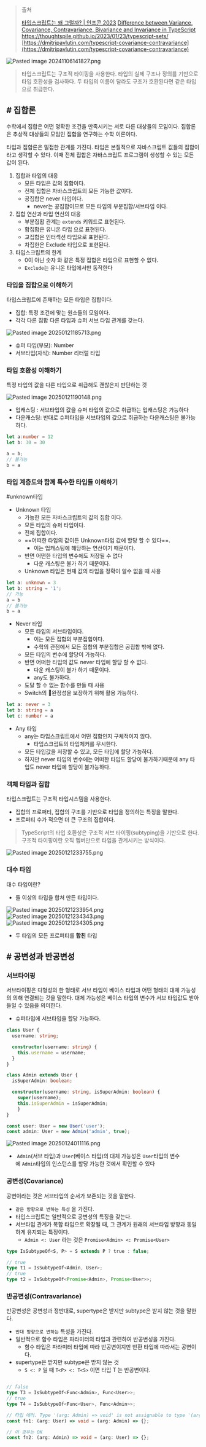 > 출처
> 
> [타입스크립트는 왜 그럴까? | 인프콘 2023](https://www.youtube.com/watch?v=F6iXvOBQ_B4)
> [Difference between Variance, Covariance, Contravariance, Bivariance and Invariance in TypeScript](https://stackoverflow.com/questions/66410115/difference-between-variance-covariance-contravariance-bivariance-and-invarian)
> https://thoughtspile.github.io/2023/01/23/typescript-sets/
> [https://dmitripavlutin.com/typescript-covariance-contravariance](https://dmitripavlutin.com/typescript-covariance-contravariance)

![Pasted image 20241106141827.png](../img/Pasted%20image%2020241106141827.png)

> 타입스크립트는 구조적 타이핑을 사용한다. 타입의 실제 구조나 정의를 기반으로 타입 호환성을 검사하다.
> 두 타입의 이름이 달라도 구조가 호환된다면 같은 타입으로 취급한다.

## # 집합론

수학에서 집합은 어떤 명확한 조건을 만족시키는 서로 다른 대상들의 모임이다. 집합론은 추상적 대상들의 모임인 집합을 연구하는 수학 이론이다.

타입과 집합론은 밀접한 관계를 가진다. 타입은 본질적으로 자바스크립트 값들의 집합이라고 생각할 수 있다. 이때 전체 집합은 자바스크립트 프로그램이 생성할 수 있는 모든 값이 된다.

1. 집합과 타입의 대응
	- 모든 타입은 값의 집합이다.
	- 전체 집합은 자바스크립트의 모든 가능한 값이다.
	- 공집합은 never 타입이다.
		- never는 공집합이므로 모든 타입의 부분집합/서브타입 이다.
 1. 집합 연산과 타입 연산의 대응
	 - 부분집홥 관계는 `extends` 키워드로 표현된다.
	 - 합집합은 유니온 타입 으로 표현된다.
	 - 교집합은 인터섹션 타입으로 표현된다.
	 - 차집한은 Exclude 타입으로 표현된다.
 2. 타입스크립트의 한계
	 - 0이 아닌 숫자 와 같은 특정 집합은 타입으로 표현할 수 없다.
	 -  `Exclude`는 유니온 타입에서만 동작한다


### 타입을 집합으로 이해하기

타입스크립트에 존재하는 모든 타입은 집합이다.
- 집합: 특정 조건에 맞는 원소들의 모임이다.
- 각각 다른 집합 다른 타입과 슈퍼 서브 타입 관계를 갖는다.

![Pasted image 20250121185713.png](../img/Pasted%20image%2020250121185713.png)
- 슈퍼 타입(부모):  Number
- 서브타입(자식): Number 리터럴 타입

### 타입 호환성 이해하기

특정 타입의 값을 다른 타입으로 취급해도 괜찮은지 판단하는 것

![Pasted image 20250121190148.png](../img/Pasted%20image%2020250121190148.png)

- 업캐스팅 : 서브타입의 값을 슈퍼 타입의 값으로 취급하는 업캐스팅은 가능하다
- 다운캐스팅: 반대로 슈퍼타입을 서브타입의 값으로 취급하는 다운캐스팅은 불가능하다.

```ts
let a:number = 12
let b: 30 = 30

a = b;
// 불가능
b = a
```

### 타입 계층도와 함께 특수한 타입들 이해하기
#unknown타입

- Unknown 타입 
	- 가능한 모든 자바스크립트의 값의 집합 이다.
	- 모든 타입의 슈퍼 타입이다.
	- 전체 집합이다.
	- ==어떠한 타입의 값이든 Unknown타입 값에 할당 할 수 있다==.
		- 이는 업캐스팅에 해당하는 연산이기 때문이다.
	- 반면 어떤한 타입의 변수에도 저장될 수 없다
		- 다운 캐스팅은 불가 하기 때문이다.
	- Unknown 타입은 현재 값의 타입을 정확이 알수 없을 때 사용

```ts
let a: unknown = 3  
let b: string = '1';  
// 가능
a = b 
// 불가능
b = a
```

- Never 타입
	- 모든 타입의 서브타입이다.
		- 이는 모든 집합의 부분집힙이다.
		- 수학의 관점에서 모든 집합의 부분집합은 공집합 밖에 없다.
	- 모든 타입의 변수에 할당이 가능하다.
	- 반면 어떠한 타입의 값도 never 타입에 할당 할 수 없다.
		- 다운 캐스팅이 불가 하기 때문이다.
		- any도 불가하다.
	- 도달 할 수 없는 함수를 만들 때 사용
	- Switch의 완정성을 보장하기 위해 활용 가능하다.
``` ts
let a: never = 3  
let b: string = a  
let c: number = a
```

- Any 타입
	- any는 타입스크립트에서 어떤 집합인지 구체적이지 않다.
		- 타입스크립트의 타입체커를 무시한다.
	- 모든 타입값을 저장할 수 있고, 모든 타입에 할당 가능하다.
	- 하지만 never 타입의 변수에는 어떠한 타입도 할당이 불가하기때문에 any 타입도 never 타입에 할당이 불가능하다.

### 객체 타입과 집합

타입스크립트는 구조적 타입시스템을 사용한다.
- 집합의 프로퍼티, 집합의 구조를 기반으로 타입을 정의하는 특징을 말한다.
- 프로퍼티 수가 적으면 더 큰 구조의 집합이다.

> TypeScript의 타입 호환성은 구조적 서브 타이핑(subtyping)을 기반으로 한다. 
> 구조적 타이핑이란 오직 멤버만으로 타입을 관계시키는 방식이다.


![Pasted image 20250121233755.png](../img/Pasted%20image%2020250121233755.png)

### 대수 타입

대수 타입이란?
- 둘 이상의 타입을 합쳐 만든 타입이다.

![Pasted image 20250121233954.png](../img/Pasted%20image%2020250121233954.png)
![Pasted image 20250121234343.png](../img/Pasted%20image%2020250121234343.png)
![Pasted image 20250121234305.png](../img/Pasted%20image%2020250121234305.png)
- 두 타입의 모든 프로퍼티를 **합친** 타입
## # 공변성과 반공변성

### 서브타이핑

서브타이핑은 다형성의 한 형태로 서브 타입이 베이스 타입과 어떤 형태의 대체 가능성의 의해 연결되는 것을 말한다. 대체 가능성은 베이스 타입의 변수가 서브 타입값도 받아 들일 수 있음을 의미한다.
- 슈퍼타입에 서브타입을 할당 가능하다.

``` ts
class User {
  username: string;

  constructor(username: string) {
    this.username = username;
  }
}

class Admin extends User {
  isSuperAdmin: boolean;

  constructor(username: string, isSuperAdmin: boolean) {
    super(username);
    this.isSuperAdmin = isSuperAdmin;
	}
}

const user: User = new User('user');  
const admin: User = new Admin('admin', true);
```

![Pasted image 20250124011116.png](../img/Pasted%20image%2020250124011116.png)

-  `Admin`(서브 타입)과 `User`(베이스 타입)의 대체 가능성은 `User`타입의 변수에 `Admin`타입의 인스턴스를 할당 가능한 것에서 확인할 수 있다

### 공변성(Covariance)

공변이라는 것은 서브타입의 순서가 보존되는 것을 말한다.
- `같은 방향으로 변하는 특성` 을 가진다.
- 타입스크립트는 일반적으로 공변성의 특징을 갖는다.
- 서브타입 관계가 복합 타입으로 확장될 때, 그 관계가 원래의 서브타입 방향과 동일하게 유지되는 특징이다.
	- `Admin <: User` 라는 것은 `Promise<Admin> <: Promise<User>`


``` ts
type IsSubtypeOf<S, P> = S extends P ? true : false;

// true
type t1 = IsSubtypeOf<Admin, User>;
// true
type t2 = IsSubtypeOf<Promise<Admin>, Promise<User>>;
```

### 반공변성(Contravariance)

반공변성은 공변성과 정반대로, supertype은 받지만 subtype은 받지 않는 것을 말한다.
- `반대 방향으로 변하는` 특성을 가진다.
- 일반적으로 함수 타입은 파라미터의 타입과 관련하여 반공변성을 가진다.
	- 함수 타입은 파라미터 타입에 따라 반공변이지만 반환 타입에 따라서는 공변이다.
- supertype은 받지만 subtype은 받지 않는 것
	- `S <: P` 일 때 `T<P> <: T<S>` 이면 타입 T 는 반공변이다.

```ts

// false
type T3 = IsSubtypeOf<Func<Admin>, Func<User>>;
// true
type T4 = IsSubtypeOf<Func<User>, Func<Admin>>;

// 타입 에러. Type '(arg: Admin) => void' is not assignable to type '(arg: User) => void'.
const fn1: (arg: User) => void = (arg: Admin) => {};

// 이 경우는 OK
const fn2: (arg: Admin) => void = (arg: User) => {};

```